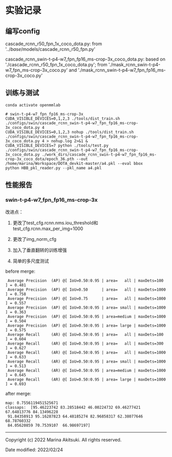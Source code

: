 # 实验记录

## 编写config

cascade_rcnn_r50_fpn_1x_coco_dota.py: from '../_base_/models/cascade_rcnn_r50_fpn.py'

cascade_rcnn_swin-t-p4-w7_fpn_fp16_ms-crop-3x_coco_dota.py: based on './cascade_rcnn_r50_fpn_1x_coco_dota.py'; from './mask_rcnn_swin-t-p4-w7_fpn_ms-crop-3x_coco.py' and './mask_rcnn_swin-t-p4-w7_fpn_fp16_ms-crop-3x_coco.py'

## 训练与测试

```shell
conda activate openmmlab

# swin-t-p4-w7_fpn_fp16_ms-crop-3x
CUDA_VISIBLE_DEVICES=0,1,2,3 ./tools/dist_train.sh ./configs/swin/cascade_rcnn_swin-t-p4-w7_fpn_fp16_ms-crop-3x_coco_dota.py 4
CUDA_VISIBLE_DEVICES=0,1,2,3 nohup ./tools/dist_train.sh ./configs/swin/cascade_rcnn_swin-t-p4-w7_fpn_fp16_ms-crop-3x_coco_dota.py 4 > nohup.log 2>&1 &
CUDA_VISIBLE_DEVICES=7 python ./tools/test.py ./configs/swin/cascade_rcnn_swin-t-p4-w7_fpn_fp16_ms-crop-3x_coco_dota.py ./work_dirs/cascade_rcnn_swin-t-p4-w7_fpn_fp16_ms-crop-3x_coco_dota/epoch_36.pth --out /home/marina/Workspace/DOTA_devkit-master/a4.pkl --eval bbox
python HBB_pkl_reader.py --pkl_name a4.pkl
```

## 性能报告

### swin-t-p4-w7_fpn_fp16_ms-crop-3x

改进点：

1. 更改了test_cfg.rcnn.nms.iou_threshold和test_cfg.rcnn.max_per_img=1000

2. 更改了img_norm_cfg

3. 加入了垂直翻转的训练增强

4. 简单的多尺度测试

before merge:

```
 Average Precision  (AP) @[ IoU=0.50:0.95 | area=   all | maxDets=100 ] = 0.481
 Average Precision  (AP) @[ IoU=0.50      | area=   all | maxDets=1000 ] = 0.758
 Average Precision  (AP) @[ IoU=0.75      | area=   all | maxDets=1000 ] = 0.557
 Average Precision  (AP) @[ IoU=0.50:0.95 | area= small | maxDets=1000 ] = 0.363
 Average Precision  (AP) @[ IoU=0.50:0.95 | area=medium | maxDets=1000 ] = 0.504
 Average Precision  (AP) @[ IoU=0.50:0.95 | area= large | maxDets=1000 ] = 0.575
 Average Recall     (AR) @[ IoU=0.50:0.95 | area=   all | maxDets=100 ] = 0.604
 Average Recall     (AR) @[ IoU=0.50:0.95 | area=   all | maxDets=300 ] = 0.627
 Average Recall     (AR) @[ IoU=0.50:0.95 | area=   all | maxDets=1000 ] = 0.633
 Average Recall     (AR) @[ IoU=0.50:0.95 | area= small | maxDets=1000 ] = 0.513
 Average Recall     (AR) @[ IoU=0.50:0.95 | area=medium | maxDets=1000 ] = 0.645
 Average Recall     (AR) @[ IoU=0.50:0.95 | area= large | maxDets=1000 ] = 0.693
```

after merge:

```
map: 0.7556119451525671
classaps:  [95.46223742 83.28518442 46.00224732 69.46277421 67.64813776 84.13496228
 91.84358913 95.16287823 64.48185274 82.96858317 62.38077646 68.78760332
 84.05620859 70.7539107  66.98697197]
```

-----

Copyright (c) 2022 Marina Akitsuki. All rights reserved.

Date modified: 2022/02/24

